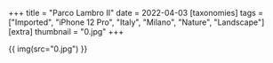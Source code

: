 +++
title = "Parco Lambro II"
date = 2022-04-03
[taxonomies]
tags = ["Imported", "iPhone 12 Pro", "Italy", "Milano", "Nature", "Landscape"]
[extra]
thumbnail = "0.jpg"
+++

{{ img(src="0.jpg") }}

